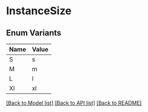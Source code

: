 # InstanceSize

## Enum Variants

| Name | Value |
|---- | -----|
| S | s |
| M | m |
| L | l |
| Xl | xl |


[[Back to Model list]](../README.md#documentation-for-models) [[Back to API list]](../README.md#documentation-for-api-endpoints) [[Back to README]](../README.md)


